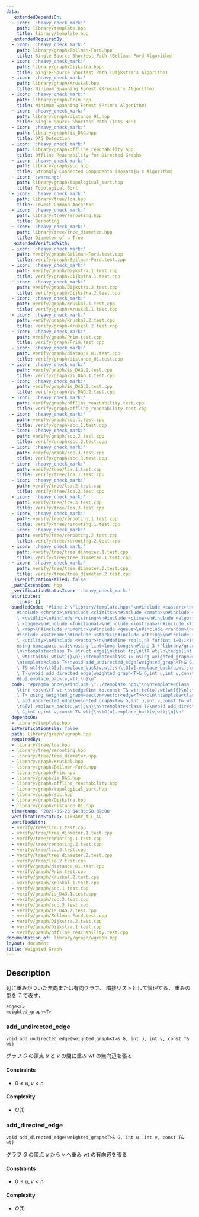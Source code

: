 ```yaml
---
data:
  _extendedDependsOn:
  - icon: ':heavy_check_mark:'
    path: library/template.hpp
    title: library/template.hpp
  _extendedRequiredBy:
  - icon: ':heavy_check_mark:'
    path: library/graph/Bellman-Ford.hpp
    title: Single-Source Shortest Path (Bellman-Ford Algorithm)
  - icon: ':heavy_check_mark:'
    path: library/graph/Dijkstra.hpp
    title: Single-Source Shortest Path (Dijkstra's Algorithm)
  - icon: ':heavy_check_mark:'
    path: library/graph/Kruskal.hpp
    title: Minimum Spanning Forest (Kruskal's Algorithm)
  - icon: ':heavy_check_mark:'
    path: library/graph/Prim.hpp
    title: Minimum Spanning Forest (Prim's Algorithm)
  - icon: ':heavy_check_mark:'
    path: library/graph/distance_01.hpp
    title: Single-Source Shortest Path ($01$-BFS)
  - icon: ':heavy_check_mark:'
    path: library/graph/is_DAG.hpp
    title: DAG Detection
  - icon: ':heavy_check_mark:'
    path: library/graph/offline_reachability.hpp
    title: Offline Reachability for Directed Graphs
  - icon: ':heavy_check_mark:'
    path: library/graph/scc.hpp
    title: Strongly Connected Components (Kosaraju's Algorithm)
  - icon: ':warning:'
    path: library/graph/topological_sort.hpp
    title: Topological Sort
  - icon: ':heavy_check_mark:'
    path: library/tree/lca.hpp
    title: Lowest Common Ancestor
  - icon: ':heavy_check_mark:'
    path: library/tree/rerooting.hpp
    title: Rerooting
  - icon: ':heavy_check_mark:'
    path: library/tree/tree_diameter.hpp
    title: Diameter of a Tree
  _extendedVerifiedWith:
  - icon: ':heavy_check_mark:'
    path: verify/graph/Bellman-Ford.test.cpp
    title: verify/graph/Bellman-Ford.test.cpp
  - icon: ':heavy_check_mark:'
    path: verify/graph/Dijkstra.1.test.cpp
    title: verify/graph/Dijkstra.1.test.cpp
  - icon: ':heavy_check_mark:'
    path: verify/graph/Dijkstra.2.test.cpp
    title: verify/graph/Dijkstra.2.test.cpp
  - icon: ':heavy_check_mark:'
    path: verify/graph/Kruskal.1.test.cpp
    title: verify/graph/Kruskal.1.test.cpp
  - icon: ':heavy_check_mark:'
    path: verify/graph/Kruskal.2.test.cpp
    title: verify/graph/Kruskal.2.test.cpp
  - icon: ':heavy_check_mark:'
    path: verify/graph/Prim.test.cpp
    title: verify/graph/Prim.test.cpp
  - icon: ':heavy_check_mark:'
    path: verify/graph/distance_01.test.cpp
    title: verify/graph/distance_01.test.cpp
  - icon: ':heavy_check_mark:'
    path: verify/graph/is_DAG.1.test.cpp
    title: verify/graph/is_DAG.1.test.cpp
  - icon: ':heavy_check_mark:'
    path: verify/graph/is_DAG.2.test.cpp
    title: verify/graph/is_DAG.2.test.cpp
  - icon: ':heavy_check_mark:'
    path: verify/graph/offline_reachability.test.cpp
    title: verify/graph/offline_reachability.test.cpp
  - icon: ':heavy_check_mark:'
    path: verify/graph/scc.1.test.cpp
    title: verify/graph/scc.1.test.cpp
  - icon: ':heavy_check_mark:'
    path: verify/graph/scc.2.test.cpp
    title: verify/graph/scc.2.test.cpp
  - icon: ':heavy_check_mark:'
    path: verify/graph/scc.3.test.cpp
    title: verify/graph/scc.3.test.cpp
  - icon: ':heavy_check_mark:'
    path: verify/tree/lca.1.test.cpp
    title: verify/tree/lca.1.test.cpp
  - icon: ':heavy_check_mark:'
    path: verify/tree/lca.2.test.cpp
    title: verify/tree/lca.2.test.cpp
  - icon: ':heavy_check_mark:'
    path: verify/tree/lca.3.test.cpp
    title: verify/tree/lca.3.test.cpp
  - icon: ':heavy_check_mark:'
    path: verify/tree/rerooting.1.test.cpp
    title: verify/tree/rerooting.1.test.cpp
  - icon: ':heavy_check_mark:'
    path: verify/tree/rerooting.2.test.cpp
    title: verify/tree/rerooting.2.test.cpp
  - icon: ':heavy_check_mark:'
    path: verify/tree/tree_diameter.1.test.cpp
    title: verify/tree/tree_diameter.1.test.cpp
  - icon: ':heavy_check_mark:'
    path: verify/tree/tree_diameter.2.test.cpp
    title: verify/tree/tree_diameter.2.test.cpp
  _isVerificationFailed: false
  _pathExtension: hpp
  _verificationStatusIcon: ':heavy_check_mark:'
  attributes:
    links: []
  bundledCode: "#line 2 \"library/template.hpp\"\n#include <cassert>\n#include <cctype>\n\
    #include <chrono>\n#include <climits>\n#include <cmath>\n#include <cstdio>\n#include\
    \ <cstdlib>\n#include <cstring>\n#include <ctime>\n#include <algorithm>\n#include\
    \ <deque>\n#include <functional>\n#include <iostream>\n#include <limits>\n#include\
    \ <map>\n#include <numeric>\n#include <queue>\n#include <random>\n#include <set>\n\
    #include <sstream>\n#include <stack>\n#include <string>\n#include <tuple>\n#include\
    \ <utility>\n#include <vector>\n\n#define rep(i,n) for(int i=0;i<(n);i++)\n\n\
    using namespace std;\nusing lint=long long;\n#line 3 \"library/graph/wgraph.hpp\"\
    \n\ntemplate<class T> struct edge{\n\tint to;\n\tT wt;\n\tedge(int to,const T&\
    \ wt):to(to),wt(wt){}\n};\ntemplate<class T> using weighted_graph=vector<vector<edge<T>>>;\n\
    \ntemplate<class T>\nvoid add_undirected_edge(weighted_graph<T>& G,int u,int v,const\
    \ T& wt){\n\tG[u].emplace_back(v,wt);\n\tG[v].emplace_back(u,wt);\n}\n\ntemplate<class\
    \ T>\nvoid add_directed_edge(weighted_graph<T>& G,int u,int v,const T& wt){\n\t\
    G[u].emplace_back(v,wt);\n}\n"
  code: "#pragma once\n#include \"../template.hpp\"\n\ntemplate<class T> struct edge{\n\
    \tint to;\n\tT wt;\n\tedge(int to,const T& wt):to(to),wt(wt){}\n};\ntemplate<class\
    \ T> using weighted_graph=vector<vector<edge<T>>>;\n\ntemplate<class T>\nvoid\
    \ add_undirected_edge(weighted_graph<T>& G,int u,int v,const T& wt){\n\tG[u].emplace_back(v,wt);\n\
    \tG[v].emplace_back(u,wt);\n}\n\ntemplate<class T>\nvoid add_directed_edge(weighted_graph<T>&\
    \ G,int u,int v,const T& wt){\n\tG[u].emplace_back(v,wt);\n}\n"
  dependsOn:
  - library/template.hpp
  isVerificationFile: false
  path: library/graph/wgraph.hpp
  requiredBy:
  - library/tree/lca.hpp
  - library/tree/rerooting.hpp
  - library/tree/tree_diameter.hpp
  - library/graph/Kruskal.hpp
  - library/graph/Bellman-Ford.hpp
  - library/graph/Prim.hpp
  - library/graph/is_DAG.hpp
  - library/graph/offline_reachability.hpp
  - library/graph/topological_sort.hpp
  - library/graph/scc.hpp
  - library/graph/Dijkstra.hpp
  - library/graph/distance_01.hpp
  timestamp: '2021-05-23 04:03:50+09:00'
  verificationStatus: LIBRARY_ALL_AC
  verifiedWith:
  - verify/tree/lca.1.test.cpp
  - verify/tree/tree_diameter.1.test.cpp
  - verify/tree/rerooting.1.test.cpp
  - verify/tree/rerooting.2.test.cpp
  - verify/tree/lca.3.test.cpp
  - verify/tree/tree_diameter.2.test.cpp
  - verify/tree/lca.2.test.cpp
  - verify/graph/distance_01.test.cpp
  - verify/graph/Prim.test.cpp
  - verify/graph/Kruskal.2.test.cpp
  - verify/graph/Kruskal.1.test.cpp
  - verify/graph/scc.1.test.cpp
  - verify/graph/is_DAG.1.test.cpp
  - verify/graph/scc.2.test.cpp
  - verify/graph/scc.3.test.cpp
  - verify/graph/is_DAG.2.test.cpp
  - verify/graph/Bellman-Ford.test.cpp
  - verify/graph/Dijkstra.2.test.cpp
  - verify/graph/Dijkstra.1.test.cpp
  - verify/graph/offline_reachability.test.cpp
documentation_of: library/graph/wgraph.hpp
layout: document
title: Weighted Graph
---
```


## Description
辺に重みがついた無向または有向グラフ．
隣接リストとして管理する．
重みの型を $T$ で表す．
```
edge<T>
weighted_graph<T>
```

### add_undirected_edge
```
void add_undirected_edge(weighted_graph<T>& G, int u, int v, const T& wt)
```
グラフ $G$ の頂点 $u$ と $v$ の間に重み $\mathrm{wt}$ の無向辺を張る

#### Constraints
- $0\le u,v\lt n$

#### Complexity
- $O(1)$

### add_directed_edge
```
void add_directed_edge(weighted_graph<T>& G, int u, int v, const T& wt)
```
グラフ $G$ の頂点 $u$ から $v$ へ重み $\mathrm{wt}$ の有向辺を張る

#### Constraints
- $0\le u,v\lt n$

#### Complexity
- $O(1)$
